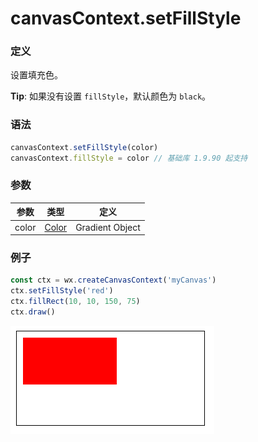 # canvasContext.setFillStyle

### 定义
设置填充色。

**Tip**: 如果没有设置 `fillStyle`，默认颜色为 `black`。

### 语法
```javascript
canvasContext.setFillStyle(color)
canvasContext.fillStyle = color // 基础库 1.9.90 起支持
```

### 参数

| 参数    | 类型                        | 定义   |
| ----- | ------------------------- | ---- |
| color | [Color](./color.md) | Gradient Object | 填充色  |

### 例子

```js
const ctx = wx.createCanvasContext('myCanvas')
ctx.setFillStyle('red')
ctx.fillRect(10, 10, 150, 75)
ctx.draw()
```

![](../../image/canvas/fill-rect.png)
